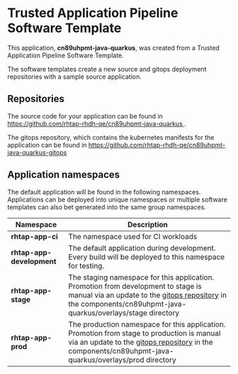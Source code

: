 # Trusted Application Pipeline Software Template

This application, **cn89uhpmt-java-quarkus**, was created from a Trusted Application Pipeline Software Template.

The software templates create a new source and gitops deployment repositories with a sample source application. 

## Repositories

The source code for your application can be found in [https://github.com/rhtap-rhdh-qe/cn89uhpmt-java-quarkus ](https://github.com/rhtap-rhdh-qe/cn89uhpmt-java-quarkus ).
 
The gitops repository, which contains the kubernetes manifests for the application can be found in 
[https://github.com/rhtap-rhdh-qe/cn89uhpmt-java-quarkus-gitops ](https://github.com/rhtap-rhdh-qe/cn89uhpmt-java-quarkus-gitops ) 

## Application namespaces 

The default application will be found in the following namespaces. Applications can be deployed into unique namespaces or multiple software templates can also bet generated into the same group namespaces.  

|  Namespace   |  Description   |  
| -------- | -------- |
| **rhtap-app-ci** | The namespace used for CI workloads |
| **rhtap-app-development** | The default application during development. Every build will be deployed to this namespace for testing. |
| **rhtap-app-stage** | The staging namespace for this application. Promotion from development to stage is manual via an update to the [gitops repository](https://github.com/rhtap-rhdh-qe/cn89uhpmt-java-quarkus-gitops ) in the components/cn89uhpmt-java-quarkus/overlays/stage directory |
| **rhtap-app-prod** | The production namespace for this application. Promotion from stage to production is manual via an update to the [gitops repository](https://github.com/rhtap-rhdh-qe/cn89uhpmt-java-quarkus-gitops ) in the components/cn89uhpmt-java-quarkus/overlays/prod directory |